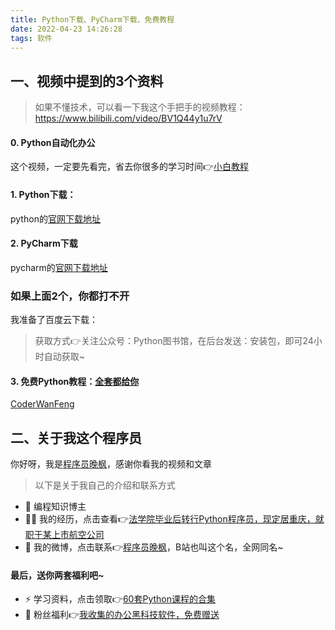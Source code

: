 ```yaml
---
title: Python下载、PyCharm下载、免费教程
date: 2022-04-23 14:26:28
tags: 软件
---
```


## 一、视频中提到的3个资料
> 如果不懂技术，可以看一下我这个手把手的视频教程：https://www.bilibili.com/video/BV1Q44y1u7rV

#### 0. Python自动化办公
这个视频，一定要先看完，省去你很多的学习时间👉[小白教程](https://www.bilibili.com/video/BV1pT4y1k7FH)
#### 1. Python下载：
python的[官网下载地址](https://www.python.org/)
#### 2. PyCharm下载
pycharm的[官网下载地址](https://www.jetbrains.com/pycharm/download)

### 如果上面2个，你都打不开
我准备了百度云下载：
> 获取方式👉关注公众号：Python图书馆，在后台发送：安装包，即可24小时自动获取~

#### 3. 免费Python教程：[全套都给你](https://mp.weixin.qq.com/s/sO6hbVqORy7JpN-5TlaKvQ)

[CoderWanFeng](/images/2-free-group.jpg)

## 二、关于我这个程序员
你好呀，我是[程序员晚枫](https://mp.weixin.qq.com/s/CmuopIUWCWP-YZRaBnKNNg)，感谢你看我的视频和文章
> 以下是关于我自己的介绍和联系方式
- 🐧 编程知识博主
- 👨‍💻 我的经历，点击查看👉[法学院毕业后转行Python程序员，现定居重庆，就职于某上市航空公司](https://www.bilibili.com/video/BV1uT4y1i7J8)
- 💬 我的微博，点击联系👉[程序员晚枫](https://weibo.com/u/7726957925)，B站也叫这个名，全网同名~

#### 最后，送你两套福利吧~
- ⚡ 学习资料，点击领取👉[60套Python课程的合集](http://www.python4office.cn/vedio-course/)
- 🎁 粉丝福利👉[我收集的办公黑科技软件，免费赠送](https://mp.weixin.qq.com/mp/appmsgalbum?__biz=Mzg2MjU3ODYyNA==&action=getalbum&album_id=2186546268016017410&scene=173&from_msgid=2247485082&from_itemidx=1&count=3&nolastread=1#wechat_redirect)
